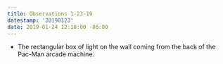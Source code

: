 ```yaml
---
title: Observations 1-23-19
datestamp: '20190123'
date: 2019-01-24 12:10:00 -06:00
---
```


- The rectangular box of light on the wall coming from the back of the Pac-Man arcade machine.
